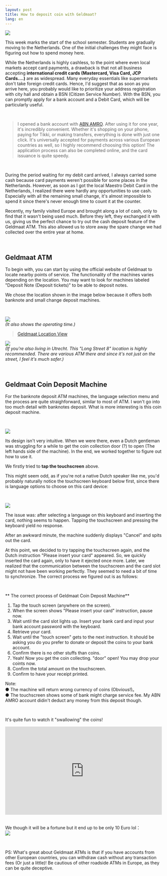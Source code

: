 ```yaml
---
layout: post
title: How to deposit coin with Geldmaat?
lang: en
---
```


![](/assets/img/NL_Life/gelmmat_street.JPG)<br/>


This week marks the start of the school semester. Students are gradually moving to the Netherlands. One of the initial challenges they might face is figuring out how to spend money here.

While the Netherlands is highly cashless, to the point where even local markets accept card payments, a drawback is that not all business accepting **international credit cards (Mastercard, Visa Card, JCP Cards....)** are as widespread. Many everyday essentials like supermarkets don't take foreign credit cards. Hence, I'd suggest that as soon as you arrive here, you probably would like to prioritize your address registration with city hall and obtain a BSN (Citizen Service Number). With the BSN, you can promptly apply for a bank account and a Debit Card, which will be particularly useful.

<br/>

> I opened a bank account with [ABN AMRO](https://www.abnamro.nl/en/personal/payments/open-an-account/your-own-account.html).
After using it for one year, it's incredibly convenient. Whether it's shopping on your phone, paying for Tikki, or making transfers, everything is done with just one click. It's universally accepted for payments across various European countries as well, so I highly recommend choosing this option! The application process can also be completed online, and the card issuance is quite speedy.


<br/>

During the period waiting for my debit card arrived, I always carried some cash because card payments weren't possible for some places in the Netherlands. However, as soon as I got the local Maestro Debit Card in the Netherlands, I realized there were hardly any opportunities to use cash. Especially with all the remaining small change, it's almost impossible to spend it since there's never enough time to count it at the counter.

Recently, my family visited Europe and brought along a lot of cash, only to find that it wasn't being used much. Before they left, they exchanged it with us, giving us the perfect chance to try out the cash deposit feature of the Geldmaat ATM. This also allowed us to store away the spare change we had collected over the entire year at home.

<br/>

## Geldmaat ATM 

To begin with, you can start by using the official website of Geldmaat to locate nearby points of service. The functionality of the machines varies depending on the location. You may want to look for machines labeled "Deposit Note (Deposit tickets)" to be able to deposit notes.

We chose the location shown in the image below because it offers both banknote and small change deposit machines.

<br/>


![](/assets/img/NL_Life/geldmaat_map.jpg)<br/>
*(It also shows the operating time.)*
<br/>

> [Geldmaat Location View](https://www.locatiewijzer.geldmaat.nl/nl/)



![](/assets/img/NL_Life/gelmaat.JPG)<br/>
*(If you're also living in Utrecht. This "Long Street 8" location is highly recommended. There are various ATM there and since it's not just on the street, I feel it's much safer.)*


<br/>

## Geldmaat Coin Deposit Machine

For the banknote deposit ATM machines, the language selection menu and the process are quite straighforward, similar to most of ATM. I won't go into too much detail with banknotes deposit. What is more interesting is this coin deposit machine.

<br/>

![](/assets/img/NL_Life/gelmaat_coin.JPG)<br/>

Its design isn't very intuitive. When we were there, even a Dutch gentleman was struggling for a while to get the coin collection door (?) to open (The left hands side of the machine). In the end, we worked together to figure out how to use it.

We firstly tried to **tap the touchscreen** above.

This might seem odd, as if you're not a native Dutch speaker like me, you'd probably naturally notice the touchscreen keyboard below first, since there is language options to choose on this card device:

<br/>

![](/assets/img/NL_Life/gelmaat_device.JPG)<br/>


The issue was: after selecting a language on this keyboard and inserting the card, nothing seems to happen. Tapping the touchscreen and pressing the keyboard yield no response.

After an awkward minute, the machine suddenly displays "Cancel" and spits out the card.

At this point, we decided to try tapping the touchscreen again, and the Dutch instruction "Please insert your card" appeared. So, we quickly inserted the card again, only to have it ejected once more. Later, we realized that the communication between the touchscreen and the card slot might not have been working perfectly. They seemed to need a bit of time to synchronize. The correct process we figured out is as follows:

<br/>


** The correct process of Geldmaat Coin Deposit Machine** <br/>

1. Tap the touch screen (anywhere on the screen). <br/>
2. When the screen shows "Please insert your card" instruction, pause now.<br/>
3. Wait until the card slot lights up. Insert your bank card and input your bank account password with the keyboard.<br/>
4. Retrieve your card.<br/>
5. Wait until the "touch screen" gets to the next instruction. It should be asking you do you prefer to donate or deposit the coins to your bank account. <br/>
6. Confirm there is no other stuffs than coins. <br/>
7. Yeah! Now you get the coin collecting. "door" open! You may drop your coints now. <br/>
8. Confirm the total amount on the touchscreen. <br/>
9. Confirm to have your receipt printed. <br/>


Note: <br/>
● The machine will return wrong currency of coins (Obvious!)。 <br/>
● The touchscreen shows some of bank might charge service fee. My ABN AMRO account didin't deduct any money from this deposit though.
<br/>


<br/>

It's quite fun to watch it "swallowing" the coins! <br>

<div style="padding-bottom: 56.25%; position: relative;"><iframe width="100%" height="100%" src="https://www.youtube.com/embed/fBFP2FTfQ3k" frameborder="0" allow="accelerometer; autoplay; encrypted-media; gyroscope; picture-in-picture; fullscreen"  style="position: absolute; top: 0px; left: 0px; width: 100%; height: 100%;"><small>Powered by <a href="https://embed.tube/embed-code-generator/youtube/">youtube embed video</a> generator</small></iframe></div>

<br/>

We though it will be a fortune but it end up to be only 10 Euro lol：<br/>
![](/assets/img/NL_Life/geldmaat_receipt.jpg)<br/>

<br/>

PS: What's great about Geldmaat ATMs is that if you have accounts from other European countries, you can withdraw cash without any transaction fees (Or just a little)! Be cautious of other roadside ATMs in Europe, as they can be quite deceptive.




